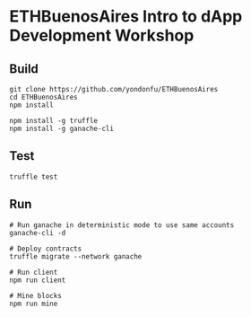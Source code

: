 # ETHBuenosAires Intro to dApp Development Workshop

## Build

```
git clone https://github.com/yondonfu/ETHBuenosAires
cd ETHBuenosAires
npm install

npm install -g truffle
npm install -g ganache-cli
```

## Test

```
truffle test
```

## Run

```
# Run ganache in deterministic mode to use same accounts
ganache-cli -d

# Deploy contracts
truffle migrate --network ganache

# Run client
npm run client

# Mine blocks
npm run mine
```

